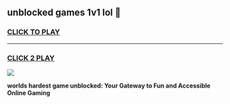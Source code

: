 
## unblocked games 1v1 lol 👋
<h3>
<a href="https://premium.freeplayer.one?title=unblocked_games_1v1_lol&ref=13F">CLICK TO PLAY</a></h3>
<hr>

<h3>
<a href="https://premium.freeplayer.one?title=unblocked_games_1v1_lol&ref=13F">CLICK 2 PLAY</a>
  
</h3>

<a href="https://premium.freeplayer.one?title=unblocked_games_1v1_lol&ref=12F/"><img src="https://clearcache.store/games.png"></a>


**worlds hardest game unblocked: Your Gateway to Fun and Accessible Online Gaming**
